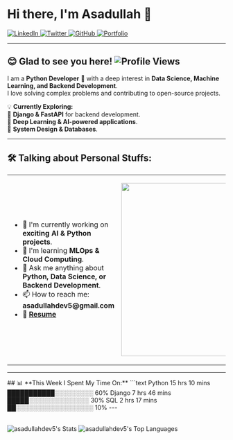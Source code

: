 
# Hi there, I'm Asadullah 👋  

<p align="left">
  <a href="https://linkedin.com/in/asad-ullah-553b152b3">
    <img src="https://img.shields.io/badge/LinkedIn-0077B5?style=flat&logo=linkedin&logoColor=white" alt="LinkedIn">
  </a>
  <a href="https://twitter.com/yourhandle">
    <img src="https://img.shields.io/badge/Twitter-1DA1F2?style=flat&logo=twitter&logoColor=white" alt="Twitter">
  </a>
  <a href="https://github.com/asadullahdev5">
    <img src="https://img.shields.io/badge/GitHub-181717?style=flat&logo=github&logoColor=white" alt="GitHub">
  </a>
  <a href="https://personal-pink-alpha.vercel.app/">
    <img src="https://img.shields.io/badge/Portfolio-20C20E?style=flat&logo=google-chrome&logoColor=white" alt="Portfolio">
  </a>
</p>

---

## 😊 **Glad to see you here!** ![Profile Views](https://komarev.com/ghpvc/?username=asadullahdev5&color=blue)


I am a **Python Developer** 🐍 with a deep interest in **Data Science, Machine Learning, and Backend Development**.  
I love solving complex problems and contributing to open-source projects.  

💡 **Currently Exploring:**  
🔹 **Django & FastAPI** for backend development.  
🔹 **Deep Learning & AI-powered applications**.  
🔹 **System Design & Databases**.  

---

## 🛠 **Talking about Personal Stuffs:**  

<table>
<tr>
<td width="55%">
<ul>
<li> 🔭 I'm currently working on <b>exciting AI & Python projects</b>. </li>
<li> 📖 I'm learning <b>MLOps & Cloud Computing</b>. </li>
<li> 💬 Ask me anything about <b>Python, Data Science, or Backend Development</b>. </li>
<li> 📫 How to reach me: <b>asadullahdev5@gmail.com</b> </li>
<li> 📄 <a href="https://your-resume-link.com"><b>Resume</b></a> </li>
</ul>
</td>
<td width="45%">
<p align="right">
 <img src="https://i.giphy.com/media/qgQUggAC3Pfv687qPC/giphy.webp" width="400px">

</p>
</td>
</tr>
</table>

---
<table>  
## 📊 **This Week I Spent My Time On:**
```text
Python         15 hrs 10 mins ███████████░░░░░░░░░  60%
Django         7 hrs 46 mins  █████░░░░░░░░░░░░░░  30%
SQL            2 hrs 17 mins  ██░░░░░░░░░░░░░░░░░░  10%
---
</table>

![asadullahdev5's Stats](https://github-readme-stats.vercel.app/api?username=asadullahdev5&theme=default&show_icons=true&hide_border=true&count_private=true)
![asadullahdev5's Top Languages](https://github-readme-stats.vercel.app/api/top-langs/?username=asadullahdev5&theme=default&show_icons=true&hide_border=true&layout=compact)
